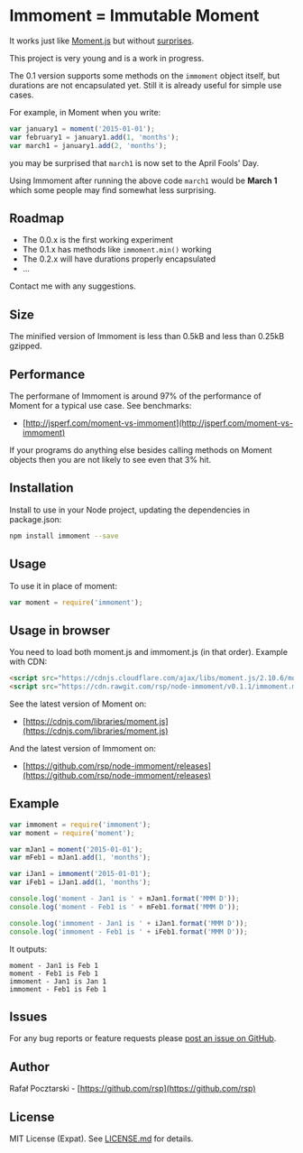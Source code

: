 Immoment = Immutable Moment
===========================

It works just like [Moment.js](http://momentjs.com/)
but without [surprises](http://stackoverflow.com/questions/33002430/moment-js-formatting-incorrect-date).

This project is very young and is a work in progress.

The 0.1 version supports some methods on the `immoment` object itself,
but durations are not encapsulated yet.
Still it is already useful for simple use cases.

For example, in Moment when you write:

```js
var january1 = moment('2015-01-01');
var february1 = january1.add(1, 'months');
var march1 = january1.add(2, 'months');
```
you may be surprised that `march1` is now set to the April Fools' Day.

Using Immoment after running the above code `march1` would be **March 1**
which some people may find somewhat less surprising.

Roadmap
-------
* The 0.0.x is the first working experiment
* The 0.1.x has methods like `immoment.min()` working
* The 0.2.x will have durations properly encapsulated
* ...

Contact me with any suggestions.

Size
----
The minified version of Immoment is less than 0.5kB and less than 0.25kB gzipped.

Performance
-----------
The performane of Immoment is around 97% of the performance of Moment for a typical use case. See benchmarks:

* [http://jsperf.com/moment-vs-immoment](http://jsperf.com/moment-vs-immoment)

If your programs do anything else besides calling methods on Moment objects then you are not likely to see even that 3% hit.

Installation
------------
Install to use in your Node project, updating the dependencies in package.json:
```sh
npm install immoment --save
```

Usage
-----
To use it in place of moment:
```js
var moment = require('immoment');
```

Usage in browser
----------------
You need to load both moment.js and immoment.js (in that order).
Example with CDN:

```html
<script src="https://cdnjs.cloudflare.com/ajax/libs/moment.js/2.10.6/moment.min.js"></script>
<script src="https://cdn.rawgit.com/rsp/node-immoment/v0.1.1/immoment.min.js"></script>
```

See the latest version of Moment on:

* [https://cdnjs.com/libraries/moment.js](https://cdnjs.com/libraries/moment.js)

And the latest version of Immoment on:

* [https://github.com/rsp/node-immoment/releases](https://github.com/rsp/node-immoment/releases)

Example
-------

```js
var immoment = require('immoment');
var moment = require('moment');

var mJan1 = moment('2015-01-01');
var mFeb1 = mJan1.add(1, 'months');

var iJan1 = immoment('2015-01-01');
var iFeb1 = iJan1.add(1, 'months');

console.log('moment - Jan1 is ' + mJan1.format('MMM D'));
console.log('moment - Feb1 is ' + mFeb1.format('MMM D'));

console.log('immoment - Jan1 is ' + iJan1.format('MMM D'));
console.log('immoment - Feb1 is ' + iFeb1.format('MMM D'));
```

It outputs:

```
moment - Jan1 is Feb 1
moment - Feb1 is Feb 1
immoment - Jan1 is Jan 1
immoment - Feb1 is Feb 1
```

Issues
------
For any bug reports or feature requests please
[post an issue on GitHub](https://github.com/rsp/node-immoment/issues).

Author
------
Rafał Pocztarski - [https://github.com/rsp](https://github.com/rsp)

License
-------
MIT License (Expat). See [LICENSE.md](LICENSE.md) for details.
